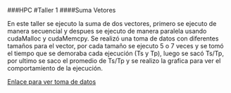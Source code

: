 ###HPC
#Taller 1
####Suma Vetores

En este taller se ejecuto la suma de dos vectores, primero se ejecuto de manera secuencial y despues se ejecuto de manera paralela
usando cudaMalloc y cudaMemcpy. 
Se realizó una toma de datos con diferentes tamaños para el vector, por cada tamaño se ejecuto 5 o 7 veces y se tomó el tiempo
que se demoraba cada ejecución (Ts y Tp), luego se sacó Ts/Tp, por ultimo se saco el promedio de Ts/Tp y se realizo la grafica
para ver el comportamiento de la ejecución.


[Enlace para ver toma de datos](https://docs.google.com/spreadsheets/d/1n-hjtcWSAYgRCqzw0lMCroT37GhxgKNCfioGPcaBwhQ/edit#gid=0)
